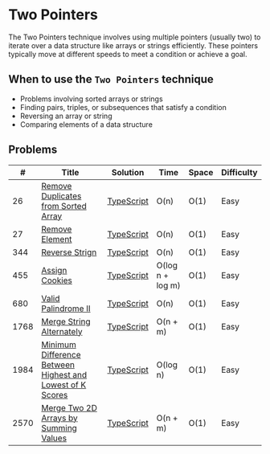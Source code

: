 # Two Pointers

The Two Pointers technique involves using multiple pointers (usually two) to iterate over a data structure like arrays or strings efficiently. These pointers typically move at different speeds to meet a condition or achieve a goal.

## When to use the `Two Pointers` technique

- Problems involving sorted arrays or strings
- Finding pairs, triples, or subsequences that satisfy a condition
- Reversing an array or string
- Comparing elements of a data structure

## Problems

| #    | Title                                                                                                                                                 | Solution                                                            | Time             | Space | Difficulty |
| ---- | ----------------------------------------------------------------------------------------------------------------------------------------------------- | ------------------------------------------------------------------- | ---------------- | ----- | ---------- |
| 26   | [Remove Duplicates from Sorted Array](https://leetcode.com/problems/remove-duplicates-from-sorted-array/description/)                                 | [TypeScript](26-remove-duplicates-from-sorted-array.ts)             | O(n)             | O(1)  | Easy       |
| 27   | [Remove Element](https://leetcode.com/problems/remove-element/description/)                                                                           | [TypeScript](27-remove-element.ts)                                  | O(n)             | O(1)  | Easy       |
| 344  | [Reverse Strign](https://leetcode.com/problems/reverse-string/description/)                                                                           | [TypeScript](344-reverse-string.ts)                                 | O(n)             | O(1)  | Easy       |
| 455  | [Assign Cookies](https://leetcode.com/problems/assign-cookies)                                                                                        | [TypeScript](455-assign-cookies.ts)                                 | O(log n + log m) | O(1)  | Easy       |
| 680  | [Valid Palindrome II](https://leetcode.com/problems/valid-palindrome-ii/description/)                                                                 | [TypeScript](680-valid-palindrome-ii.ts)                            | O(n)             | O(1)  | Easy       |
| 1768 | [Merge String Alternately](https://leetcode.com/problems/merge-strings-alternately/)                                                                  | [TypeScript](1768-merge-string-alternately.ts)                      | O(n + m)         | O(1)  | Easy       |
| 1984 | [Minimum Difference Between Highest and Lowest of K Scores](https://leetcode.com/problems/minimum-difference-between-highest-and-lowest-of-k-scores/) | [TypeScript](1984-minimum-difference-between-highest-and-lowest.ts) | O(log n)         | O(1)  | Easy       |
| 2570 | [Merge Two 2D Arrays by Summing Values](https://leetcode.com/problems/merge-two-2d-arrays-by-summing-values)                                          | [TypeScript](2570-merge-two-2d-arrays-by-summing-values.ts)         | O(n + m)         | O(1)  | Easy       |
